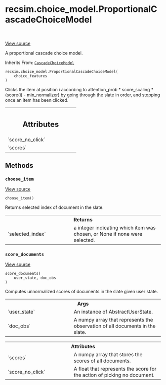 <div itemscope itemtype="http://developers.google.com/ReferenceObject">
<meta itemprop="name" content="recsim.choice_model.ProportionalCascadeChoiceModel" />
<meta itemprop="path" content="Stable" />
<meta itemprop="property" content="__init__"/>
<meta itemprop="property" content="choose_item"/>
<meta itemprop="property" content="score_documents"/>
</div>

# recsim.choice_model.ProportionalCascadeChoiceModel

<!-- Insert buttons and diff -->

<table class="tfo-notebook-buttons tfo-api" align="left">

</table>

<a target="_blank" href="https://github.com/google-research/recsim/tree/master/recsim/choice_model.py">View
source</a>

A proportional cascade choice model.

Inherits From:
[`CascadeChoiceModel`](../../recsim/choice_model/CascadeChoiceModel.md)

<pre class="devsite-click-to-copy prettyprint lang-py tfo-signature-link">
<code>recsim.choice_model.ProportionalCascadeChoiceModel(
    choice_features
)
</code></pre>

<!-- Placeholder for "Used in" -->

Clicks the item at position i according to attention_prob * score_scaling *
(score(i) - min_normalizer) by going through the slate in order, and stopping
once an item has been clicked.

<!-- Tabular view -->

 <table class="responsive fixed orange">
<colgroup><col width="214px"><col></colgroup>
<tr><th colspan="2"><h2 class="add-link">Attributes</h2></th></tr>

<tr> <td> `score_no_click` </td> <td>

</td> </tr><tr> <td> `scores` </td> <td>

</td>
</tr>
</table>

## Methods

<h3 id="choose_item"><code>choose_item</code></h3>

<a target="_blank" href="https://github.com/google-research/recsim/tree/master/recsim/choice_model.py">View
source</a>

<pre class="devsite-click-to-copy prettyprint lang-py tfo-signature-link">
<code>choose_item()
</code></pre>

Returns selected index of document in the slate.

<!-- Tabular view -->

 <table class="responsive fixed orange">
<colgroup><col width="214px"><col></colgroup>
<tr><th colspan="2">Returns</th></tr>

<tr>
<td>
`selected_index`
</td>
<td>
a integer indicating which item was chosen, or None if
none were selected.
</td>
</tr>
</table>

<h3 id="score_documents"><code>score_documents</code></h3>

<a target="_blank" href="https://github.com/google-research/recsim/tree/master/recsim/choice_model.py">View
source</a>

<pre class="devsite-click-to-copy prettyprint lang-py tfo-signature-link">
<code>score_documents(
    user_state, doc_obs
)
</code></pre>

Computes unnormalized scores of documents in the slate given user state.

<!-- Tabular view -->

 <table class="responsive fixed orange">
<colgroup><col width="214px"><col></colgroup>
<tr><th colspan="2">Args</th></tr>

<tr>
<td>
`user_state`
</td>
<td>
An instance of AbstractUserState.
</td>
</tr><tr>
<td>
`doc_obs`
</td>
<td>
A numpy array that represents the observation of all documents in
the slate.
</td>
</tr>
</table>

<!-- Tabular view -->

 <table class="responsive fixed orange">
<colgroup><col width="214px"><col></colgroup>
<tr><th colspan="2">Attributes</th></tr>

<tr>
<td>
`scores`
</td>
<td>
A numpy array that stores the scores of all documents.
</td>
</tr><tr>
<td>
`score_no_click`
</td>
<td>
A float that represents the score for the action of
picking no document.
</td>
</tr>
</table>
